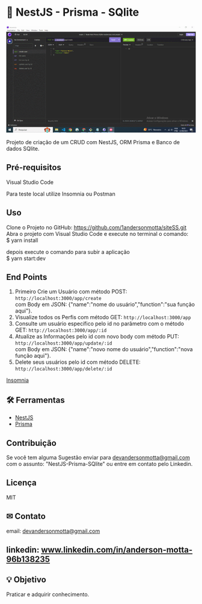 # 💪 NestJS - Prisma - SQlite

![Se necessário atualize a página para carregamento do GIF](nestjs.gif)

Projeto de criação de um CRUD com NestJS, ORM Prisma e Banco de dados SQlite.

## Pré-requisitos

Visual Studio Code

Para teste local utilize Insomnia ou Postman


## Uso
Clone o Projeto no GitHub:
https://github.com/1andersonmotta/siteSS.git 
Abra o projeto com Visual Studio Code e execute no terminal o comando:  
$ yarn install  
  
depois execute o comando para subir a aplicação  
$ yarn start:dev

## End Points

1. Primeiro Crie um Usuário com método POST:  `http://localhost:3000/app/create`  
com Body em JSON: {"name":"nome do usuário","function":"sua função aqui"}.  
2. Visualize todos os Perfis com método GET:  `http://localhost:3000/app`
3. Consulte um usuário específico pelo id no parâmetro com o método GET: `http://localhost:3000/app/:id`  
4. Atualize as Informações pelo id com novo body com método PUT: `http://localhost:3000/app/update/:id`  
com Body em JSON: {"name":"novo nome do usuário","function":"nova função aqui"}. 
5. Delete seus usuários pelo id com método DELETE: `http://localhost:3000/app/delete/:id`

[Insomnia](https://insomnia.rest/download)

## 🛠 Ferramentas

- [NestJS](https://docs.nestjs.com/)
- [Prisma](https://docs.nestjs.com/recipes/prisma)


## Contribuição

Se você tem alguma Sugestão enviar para devandersonmotta@gmail.com com o assunto: "NestJS-Prisma-SQlite" ou entre em contato pelo Linkedin.

## Licença

MIT

## ✉ Contato

email: devandersonmotta@gmail.com

linkedin: www.linkedin.com/in/anderson-motta-96b138235
---

## 💡 Objetivo

Praticar e adquirir conhecimento. 


